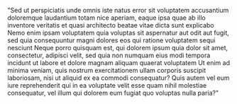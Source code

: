 "Sed ut perspiciatis unde omnis iste natus error sit voluptatem accusantium doloremque laudantium
totam nice aperiam, eaque ipsa quae ab illo inventore veritatis et quasi architecto beatae vitae dicta sunt explicabo
Nemo enim ipsam voluptatem quia voluptas sit aspernatur aut odit aut fugit, sed quia consequuntur magni dolores eos qui ratione voluptatem sequi nesciunt
Neque porro quisquam est, qui dolorem ipsum quia dolor sit amet, consectetur, adipisci velit, sed quia non numquam eius modi tempora incidunt ut labore et dolore magnam aliquam quaerat voluptatem
Ut enim ad minima veniam, quis nostrum exercitationem ullam corporis suscipit laboriosam, nisi ut aliquid ex ea commodi consequatur?
Quis autem vel eum iure reprehenderit qui in ea voluptate velit esse quam nihil molestiae consequatur, vel illum qui dolorem eum fugiat quo voluptas nulla paria?"